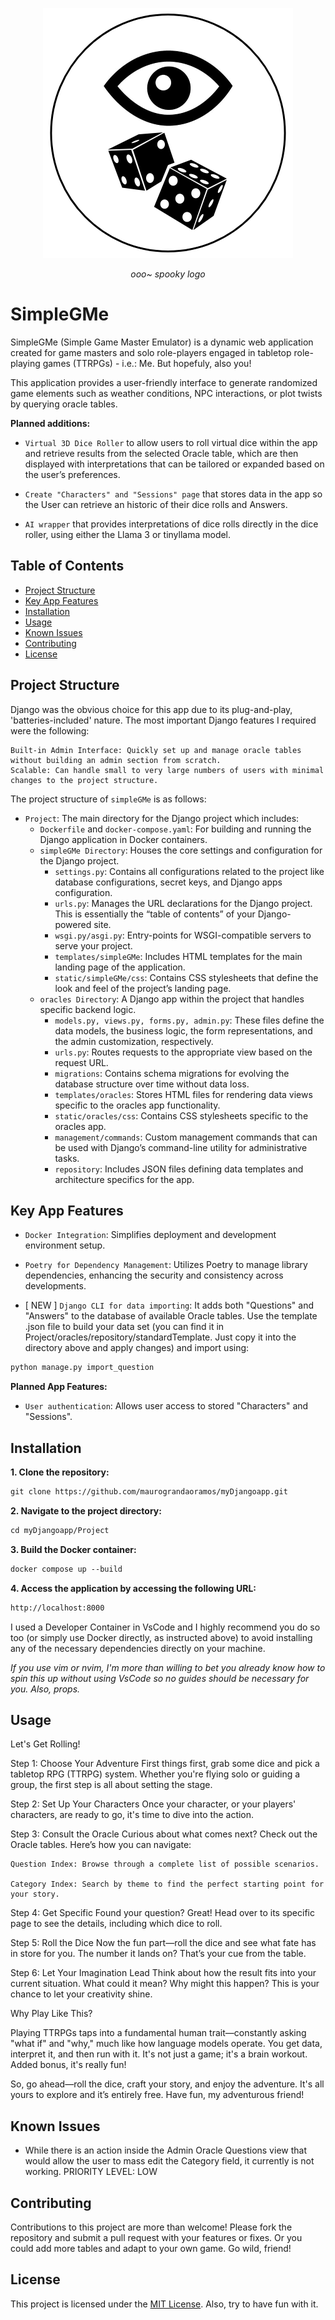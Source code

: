 <p align="center"> 
<img src="./OracleDice.png" alt="All Eyes on You">
</p>
<p align="center" ><em>ooo~ spooky logo</em></p>
</p>

# SimpleGMe

SimpleGMe (Simple Game Master Emulator) is a dynamic web application created for game masters and solo role-players engaged in tabletop role-playing games (TTRPGs) - i.e.: Me. But hopefuly, also you! 

This application provides a user-friendly interface to generate randomized game elements such as weather conditions, NPC interactions, or plot twists by querying oracle tables. 

**Planned additions:**

- `Virtual 3D Dice Roller` to allow users to roll virtual dice within the app and retrieve results from the selected Oracle table, which are then displayed with interpretations that can be tailored or expanded based on the user’s preferences.

- `Create "Characters" and "Sessions" page` that stores data in the app so the User can retrieve an historic of their dice rolls and Answers.

- `AI wrapper` that provides interpretations of dice rolls directly in the dice roller, using either the Llama 3 or tinyllama model.

## Table of Contents

- [Project Structure](#project-structure)
- [Key App Features](#key-features)
- [Installation](#installation)
- [Usage](#usage)
- [Known Issues](#known-issues)
- [Contributing](#contributing)
- [License](#license)

## Project Structure

Django was the obvious choice for this app due to its plug-and-play, 'batteries-included' nature. 
The most important Django features I required were the following:


    Built-in Admin Interface: Quickly set up and manage oracle tables without building an admin section from scratch.
    Scalable: Can handle small to very large numbers of users with minimal changes to the project structure.

The project structure of `simpleGMe` is as follows:

- `Project`: The main directory for the Django project which includes:
    - `Dockerfile` and `docker-compose.yaml`: For building and running the Django application in Docker containers.
    - `simpleGMe Directory`: Houses the core settings and configuration for the Django project.
        - `settings.py`: Contains all configurations related to the project like database configurations, secret keys, and Django apps configuration.
        - `urls.py`: Manages the URL declarations for the Django project. This is essentially the “table of contents” of your Django-powered site.
        - `wsgi.py/asgi.py`: Entry-points for WSGI-compatible servers to serve your project.
        - `templates/simpleGMe`: Includes HTML templates for the main landing page of the application.
        - `static/simpleGMe/css`: Contains CSS stylesheets that define the look and feel of the project’s landing page.
    - `oracles Directory`: A Django app within the project that handles specific backend logic.
        - `models.py, views.py, forms.py, admin.py`: These files define the data models, the business logic, the form representations, and the admin customization, respectively.
        - `urls.py`: Routes requests to the appropriate view based on the request URL.
        - `migrations`: Contains schema migrations for evolving the database structure over time without data loss.
        - `templates/oracles`: Stores HTML files for rendering data views specific to the oracles app functionality.
        - `static/oracles/css`: Contains CSS stylesheets specific to the oracles app.
        - `management/commands`: Custom management commands that can be used with Django’s command-line utility for administrative tasks.
        - `repository`: Includes JSON files defining data templates and architecture specifics for the app.

## Key App Features

- `Docker Integration`: Simplifies deployment and development environment setup.

- `Poetry for Dependency Management`: Utilizes Poetry to manage library dependencies, enhancing the security and consistency across developments.

- [ NEW ] `Django CLI for data importing`: It adds both "Questions" and "Answers" to the database of available Oracle tables. Use the template .json file to build your data set (you can find it in Project/oracles/repository/standardTemplate. Just copy it into the directory above and apply changes) and import using:
```markdown
python manage.py import_question
```

**Planned App Features:**

- `User authentication`: Allows user access to stored "Characters" and "Sessions".

## Installation

**1. Clone the repository:**

```markdown
git clone https://github.com/maurograndaoramos/myDjangoapp.git
```

**2. Navigate to the project directory:**

```markdown
cd myDjangoapp/Project
```

**3. Build the Docker container:**

```markdown
docker compose up --build
```

**4. Access the application by accessing the following URL:**

```markdown
http://localhost:8000
```

I used a Developer Container in VsCode and I highly recommend you do so too (or simply use Docker directly, as instructed above) to avoid installing any of the necessary dependencies directly on your machine.

*If you use vim or nvim, I'm more than willing to bet you already know how to spin this up without using VsCode so no guides should be necessary for you. Also, props.*

## Usage

Let's Get Rolling!

Step 1: Choose Your Adventure
First things first, grab some dice and pick a tabletop RPG (TTRPG) system. Whether you're flying solo or guiding a group, the first step is all about setting the stage.

Step 2: Set Up Your Characters
Once your character, or your players' characters, are ready to go, it's time to dive into the action.

Step 3: Consult the Oracle
Curious about what comes next? Check out the Oracle tables. Here’s how you can navigate:

    Question Index: Browse through a complete list of possible scenarios.
    
    Category Index: Search by theme to find the perfect starting point for your story.

Step 4: Get Specific
Found your question? Great! Head over to its specific page to see the details, including which dice to roll.

Step 5: Roll the Dice
Now the fun part—roll the dice and see what fate has in store for you. The number it lands on? That’s your cue from the table.

Step 6: Let Your Imagination Lead
Think about how the result fits into your current situation. What could it mean? Why might this happen? This is your chance to let your creativity shine.

Why Play Like This?

Playing TTRPGs taps into a fundamental human trait—constantly asking "what if" and "why," much like how language models operate. You get data, interpret it, and then run with it. It's not just a game; it's a brain workout. Added bonus, it's really fun!

So, go ahead—roll the dice, craft your story, and enjoy the adventure. It's all yours to explore and it’s entirely free. Have fun, my adventurous friend!

## Known Issues

- While there is an action inside the Admin Oracle Questions view that would allow the user to mass edit the Category field, it currently is not working. PRIORITY LEVEL: LOW

## Contributing

Contributions to this project are more than welcome! Please fork the repository and submit a pull request with your features or fixes. Or you could add more tables and adapt to your own game. Go wild, friend!

## License

This project is licensed under the [MIT License](LICENSE). Also, try to have fun with it.
